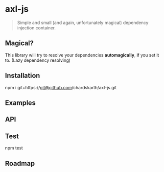 # axl-js
> Simple and small (and again, unfortunately magical) dependency injection container.

## Magical?
This library will try to resolve your dependencies **automagically**, if you set it to. (Lazy dependency resolving)

## Installation
npm i git+https://git@github.com/chardskarth/axl-js.git

## Examples

## API

## Test
npm test

## Roadmap

